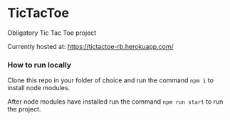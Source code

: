 # TicTacToe
Obligatory Tic Tac Toe project

Currently hosted at:
https://tictactoe-rb.herokuapp.com/

### How to run locally

Clone this repo in your folder of choice and run the command `npm i` to install node
modules.

After node modules have installed run the command `npm run start` to run the project.
